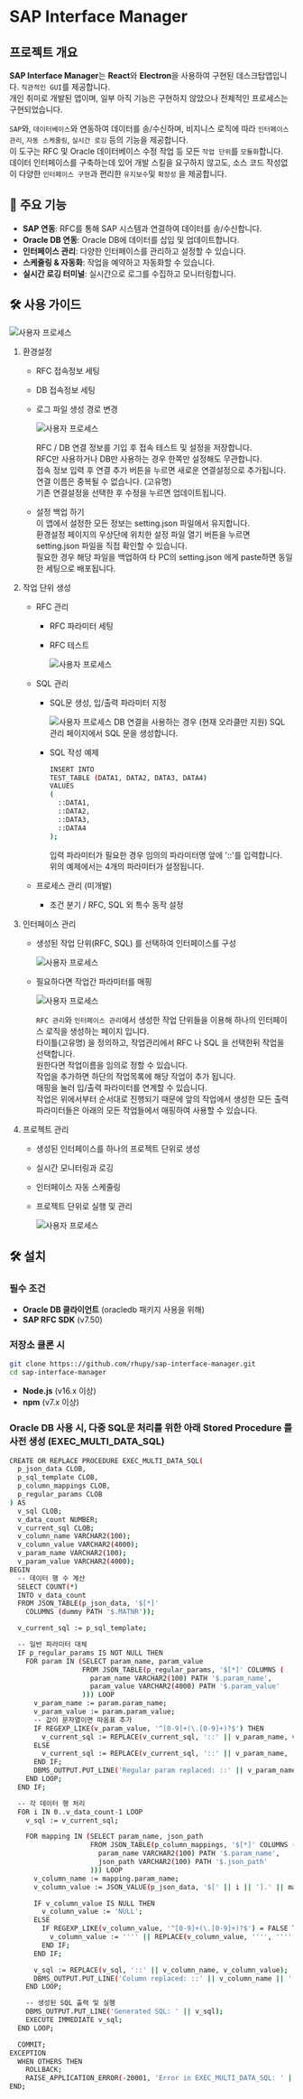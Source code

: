 # SAP Interface Manager

## 프로젝트 개요

**SAP Interface Manager**는 **React**와 **Electron**을 사용하여 구현된 데스크탑앱입니다.
`직관적인 GUI`를 제공합니다.\
개인 취미로 개발된 앱이며, 일부 아직 기능은 구현하지 않았으나 전체적인 프로세스는 구현되었습니다.

`SAP`와, `데이터베이스`와 연동하여 데이터를 송/수신하며, 비지니스 로직에 따라 `인터페이스 관리`, `자동 스케줄링`, `실시간 로깅` 등의 기능을 제공합니다.\
이 도구는 RFC 및 Oracle 데이터베이스 수정 작업 등 모든 `작업 단위`를 `모듈화`합니다.\
데이터 인터페이스를 구축하는데 있어 개발 스킬을 요구하지 않고도, 소스 코드 작성없이 다양한 `인터페이스 구현`과 편리한 `유지보수`및 `확장성` 을 제공합니다.

## 🚀 주요 기능

- **SAP 연동**: RFC를 통해 SAP 시스템과 연결하여 데이터를 송/수신합니다.
- **Oracle DB 연동**: Oracle DB에 데이터를 삽입 및 업데이트합니다.
- **인터페이스 관리**: 다양한 인터페이스를 관리하고 설정할 수 있습니다.
- **스케줄링 & 자동화**: 작업을 예약하고 자동화할 수 있습니다.
- **실시간 로깅 터미널**: 실시간으로 로그를 수집하고 모니터링합니다.

## 🛠️ 사용 가이드

![사용자 프로세스](public/guide.png)

1. 환경설정

   - RFC 접속정보 세팅
   - DB 접속정보 세팅
   - 로그 파일 생성 경로 변경

     ![사용자 프로세스](public/config.png)

     RFC / DB 연결 정보를 기입 후 접속 테스트 및 설정을 저장합니다.\
      RFC만 사용하거나 DB만 사용하는 경우 한쪽만 설정해도 무관합니다.\
      접속 정보 입력 후 연결 추가 버튼을 누르면 새로운 연결설정으로 추가됩니다.\
      연결 이름은 중복될 수 없습니다. (고유명)\
      기존 연결설정을 선택한 후 수정을 누르면 업데이트됩니다.

   - 설정 백업 하기\
     이 앱에서 설정한 모든 정보는 setting.json 파일에서 유지합니다.\
     환경설정 페이지의 우상단에 위치한 설정 파일 열기 버튼을 누르면 setting.json 파일을 직접 확인할 수 있습니다.\
     필요한 경우 해당 파일을 백업하여 타 PC의 setting.json 에게 paste하면 동일한 세팅으로 배포됩니다.

2. 작업 단위 생성

   - RFC 관리

     - RFC 파라미터 세팅
     - RFC 테스트

       ![사용자 프로세스](public/rfc.png)

   - SQL 관리

     - SQL문 생성, 입/출력 파라미터 지정

       ![사용자 프로세스](public/sql.png)
       DB 연결을 사용하는 경우 (현재 오라클만 지원) SQL 관리 페이지에서 SQL 문을 생성합니다.

     - SQL 작성 예제

       ```bash
       INSERT INTO
       TEST_TABLE (DATA1, DATA2, DATA3, DATA4)
       VALUES
       (
         ::DATA1,
         ::DATA2,
         ::DATA3,
         ::DATA4
       );
       ```

       입력 파라미터가 필요한 경우 임의의 파라미터명 앞에 '::'를 입력합니다.\
       위의 예제에서는 4개의 파라미터가 설정됩니다.

   - 프로세스 관리 (미개발)
     - 조건 분기 / RFC, SQL 외 특수 동작 설정

3. 인터페이스 관리

   - 생성된 작업 단위(RFC, SQL) 를 선택하여 인터페이스를 구성

     ![사용자 프로세스](public/if.png)

   - 필요하다면 작업간 파라미터를 매핑

     ![사용자 프로세스](public/if2.png)

     `RFC 관리`와 `인터페이스 관리`에서 생성한 작업 단위들을 이용해 하나의 인터페이스 로직을 생성하는 페이지 입니다.\
      타이틀(고유명) 을 정의하고, 작업관리에서 RFC 나 SQL 을 선택한뒤 작업을 선택합니다.\
      원한다면 작업이름을 임의로 정할 수 있습니다.\
      작업을 추가하면 하단의 작업목록에 해당 작업이 추가 됩니다.\
      매핑을 눌러 입/출력 파라미터를 연계할 수 있습니다.\
      작업은 위에서부터 순서대로 진행되기 때문에 앞의 작업에서 생성한 모든 출력 파라미터들은 아래의 모든 작업들에서 매핑하여 사용할 수 있습니다.

4. 프로젝트 관리

   - 생성된 인터페이스를 하나의 프로젝트 단위로 생성
   - 실시간 모니터링과 로깅
   - 인터페이스 자동 스케줄링
   - 프로젝트 단위로 실행 및 관리

     ![사용자 프로세스](public/prj.gif)

## 🛠️ 설치

### 필수 조건

- **Oracle DB 클라이언트** (oracledb 패키지 사용을 위해)
- **SAP RFC SDK** (v7.50)

### 저장소 클론 시

```bash
git clone https:://github.com/rhupy/sap-interface-manager.git
cd sap-interface-manager
```

- **Node.js** (v16.x 이상)
- **npm** (v7.x 이상)

### Oracle DB 사용 시, 다중 SQL문 처리를 위한 아래 Stored Procedure 를 사전 생성 (EXEC_MULTI_DATA_SQL)

```bash
CREATE OR REPLACE PROCEDURE EXEC_MULTI_DATA_SQL(
  p_json_data CLOB,
  p_sql_template CLOB,
  p_column_mappings CLOB,
  p_regular_params CLOB
) AS
  v_sql CLOB;
  v_data_count NUMBER;
  v_current_sql CLOB;
  v_column_name VARCHAR2(100);
  v_column_value VARCHAR2(4000);
  v_param_name VARCHAR2(100);
  v_param_value VARCHAR2(4000);
BEGIN
  -- 데이터 행 수 계산
  SELECT COUNT(*)
  INTO v_data_count
  FROM JSON_TABLE(p_json_data, '$[*]'
    COLUMNS (dummy PATH '$.MATNR'));

  v_current_sql := p_sql_template;

  -- 일반 파라미터 대체
  IF p_regular_params IS NOT NULL THEN
    FOR param IN (SELECT param_name, param_value
                  FROM JSON_TABLE(p_regular_params, '$[*]' COLUMNS (
                    param_name VARCHAR2(100) PATH '$.param_name',
                    param_value VARCHAR2(4000) PATH '$.param_value'
                  ))) LOOP
      v_param_name := param.param_name;
      v_param_value := param.param_value;
      -- 값이 문자열이면 따옴표 추가
      IF REGEXP_LIKE(v_param_value, '^[0-9]+(\.[0-9]+)?$') THEN
        v_current_sql := REPLACE(v_current_sql, '::' || v_param_name, v_param_value);
      ELSE
        v_current_sql := REPLACE(v_current_sql, '::' || v_param_name, '''' || REPLACE(v_param_value, '''', '''''') || '''');
      END IF;
      DBMS_OUTPUT.PUT_LINE('Regular param replaced: ::' || v_param_name || ' -> ' || v_param_value);
    END LOOP;
  END IF;

  -- 각 데이터 행 처리
  FOR i IN 0..v_data_count-1 LOOP
    v_sql := v_current_sql;

    FOR mapping IN (SELECT param_name, json_path
                    FROM JSON_TABLE(p_column_mappings, '$[*]' COLUMNS (
                      param_name VARCHAR2(100) PATH '$.param_name',
                      json_path VARCHAR2(100) PATH '$.json_path'
                    ))) LOOP
      v_column_name := mapping.param_name;
      v_column_value := JSON_VALUE(p_json_data, '$[' || i || '].' || mapping.json_path);

      IF v_column_value IS NULL THEN
        v_column_value := 'NULL';
      ELSE
        IF REGEXP_LIKE(v_column_value, '^[0-9]+(\.[0-9]+)?$') = FALSE THEN
          v_column_value := '''' || REPLACE(v_column_value, '''', '''''') || '''';
        END IF;
      END IF;

      v_sql := REPLACE(v_sql, '::' || v_column_name, v_column_value);
      DBMS_OUTPUT.PUT_LINE('Column replaced: ::' || v_column_name || ' -> ' || v_column_value);
    END LOOP;

    -- 생성된 SQL 출력 및 실행
    DBMS_OUTPUT.PUT_LINE('Generated SQL: ' || v_sql);
    EXECUTE IMMEDIATE v_sql;
  END LOOP;

  COMMIT;
EXCEPTION
  WHEN OTHERS THEN
    ROLLBACK;
    RAISE_APPLICATION_ERROR(-20001, 'Error in EXEC_MULTI_DATA_SQL: ' || SQLERRM);
END;
```
